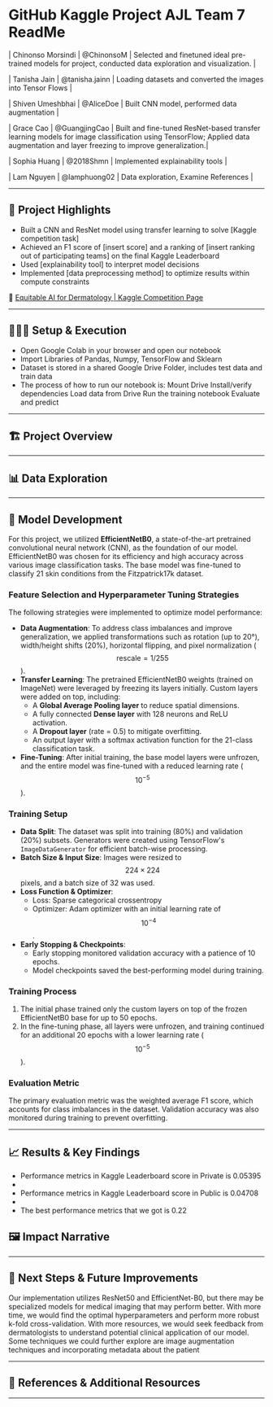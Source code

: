 # GitHub Kaggle Project AJL Team 7 ReadMe

| Chinonso Morsindi | @ChinonsoM | Selected and finetuned ideal pre-trained models for project, conducted data exploration and visualization. |

| Tanisha Jain | @tanisha.jainn | Loading datasets and converted the images into Tensor Flows |

| Shiven Umeshbhai | @AliceDoe | Built CNN model, performed data augmentation |

| Grace Cao | @GuangjingCao | Built and fine-tuned ResNet-based transfer learning models for image classification using TensorFlow; Applied data augmentation and layer freezing to improve generalization.|

| Sophia Huang | @2018Shmn | Implemented explainability tools |

| Lam Nguyen | @lamphuong02 | Data exploration, Examine References |

---

## **🎯 Project Highlights**

* Built a CNN and ResNet model using transfer learning to solve \[Kaggle competition task\]
* Achieved an F1 score of \[insert score\] and a ranking of \[insert ranking out of participating teams\] on the final Kaggle Leaderboard
* Used \[explainability tool\] to interpret model decisions
* Implemented \[data preprocessing method\] to optimize results within compute constraints

🔗 [Equitable AI for Dermatology | Kaggle Competition Page](https://www.kaggle.com/competitions/bttai-ajl-2025/overview)

---

## **👩🏽‍💻 Setup & Execution**

* Open Google Colab in your browser and open our notebook
* Import Libraries of Pandas, Numpy, TensorFlow and Sklearn 
* Dataset is stored in a shared Google Drive Folder, includes test data and train data
* The process of how to run our notebook is:
Mount Drive
Install/verify dependencies
Load data from Drive
Run the training notebook
Evaluate and predict

---

## **🏗️ Project Overview**

---

## **📊 Data Exploration**

---

## **🧠 Model Development**
For this project, we utilized **EfficientNetB0**, a state-of-the-art pretrained convolutional neural network (CNN), as the foundation of our model. EfficientNetB0 was chosen for its efficiency and high accuracy across various image classification tasks. The base model was fine-tuned to classify 21 skin conditions from the Fitzpatrick17k dataset.

### **Feature Selection and Hyperparameter Tuning Strategies**
The following strategies were implemented to optimize model performance:
- **Data Augmentation**: To address class imbalances and improve generalization, we applied transformations such as rotation (up to 20°), width/height shifts (20%), horizontal flipping, and pixel normalization ($$ \text{rescale}=1/255 $$).
- **Transfer Learning**: The pretrained EfficientNetB0 weights (trained on ImageNet) were leveraged by freezing its layers initially. Custom layers were added on top, including:
  - A **Global Average Pooling layer** to reduce spatial dimensions.
  - A fully connected **Dense layer** with 128 neurons and ReLU activation.
  - A **Dropout layer** (rate = 0.5) to mitigate overfitting.
  - An output layer with a softmax activation function for the 21-class classification task.
- **Fine-Tuning**: After initial training, the base model layers were unfrozen, and the entire model was fine-tuned with a reduced learning rate ($$10^{-5}$$).

### **Training Setup**
- **Data Split**: The dataset was split into training (80%) and validation (20%) subsets. Generators were created using TensorFlow's `ImageDataGenerator` for efficient batch-wise processing.
- **Batch Size & Input Size**: Images were resized to $$224 \times 224$$ pixels, and a batch size of 32 was used.
- **Loss Function & Optimizer**:
  - Loss: Sparse categorical crossentropy
  - Optimizer: Adam optimizer with an initial learning rate of $$10^{-4}$$.
- **Early Stopping & Checkpoints**:
  - Early stopping monitored validation accuracy with a patience of 10 epochs.
  - Model checkpoints saved the best-performing model during training.

### **Training Process**
1. The initial phase trained only the custom layers on top of the frozen EfficientNetB0 base for up to 50 epochs.
2. In the fine-tuning phase, all layers were unfrozen, and training continued for an additional 20 epochs with a lower learning rate ($$10^{-5}$$).

### **Evaluation Metric**
The primary evaluation metric was the weighted average F1 score, which accounts for class imbalances in the dataset. Validation accuracy was also monitored during training to prevent overfitting.


---

## **📈 Results & Key Findings** 
* Performance metrics in Kaggle Leaderboard score in Private is 0.05395
* 
* Performance metrics in Kaggle Leaderboard score in Public is 0.04708
* 
* The best performance metrics that we got is 0.22


## **🖼️ Impact Narrative**

---

## **🚀 Next Steps & Future Improvements** 
Our implementation utilizes ResNet50 and EfficientNet-B0, but there may be specialized models for medical imaging that may perform better. 
With more time, we would find the optimal hyperparameters and perform more robust k-fold cross-validation. With more resources, we would seek feedback from dermatologists to understand potential clinical application of our model.
Some techniques we could further explore are image augmentation techniques and incorporating metadata about the patient

---

## **📄 References & Additional Resources**

---
